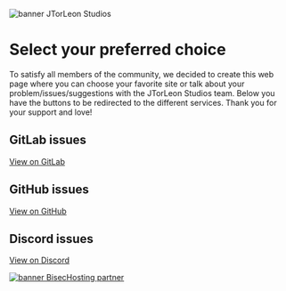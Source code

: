 ![banner JTorLeon Studios](https://gitlab.com/scs_torleon/hub-awesome-dungeon/-/raw/main/assets/BH_JTL_Header2.png)

# Select your preferred choice

To satisfy all members of the community, we decided to create this web page where you can choose your favorite site or talk about your problem/issues/suggestions with the JTorLeon Studios team. Below you have the buttons to be redirected to the different services. Thank you for your support and love!

<p style="text-align:center">

<h2>GitLab issues</h2>
<a href="https://github.com/jtorleonstudios/JTorleon" class="btn" title="Open the redirection to GitLab website">View on GitLab</a>

<h2>GitHub issues</h2>
<a href="https://github.com/jtorleonstudios/JTorleon" class="btn" title="Open the redirection to GitHub website">View on GitHub</a>

<h2>Discord issues</h2>
<a href="https://github.com/jtorleonstudios/JTorleon" class="btn" title="Open the redirection to discord server">View on Discord</a>

</p>

<a href="banner BisecHosting partner" title="https://www.bisecthosting.com/jtlelisa"><img src="https://gitlab.com/scs_torleon/hub-awesome-dungeon/-/raw/main/assets/bisec.png" alt="banner BisecHosting partner"/></a>
